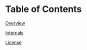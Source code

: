 # Table of Contents

[Overview](./overview.md)

[Internals](./internals.md)

[License](./license.md)

